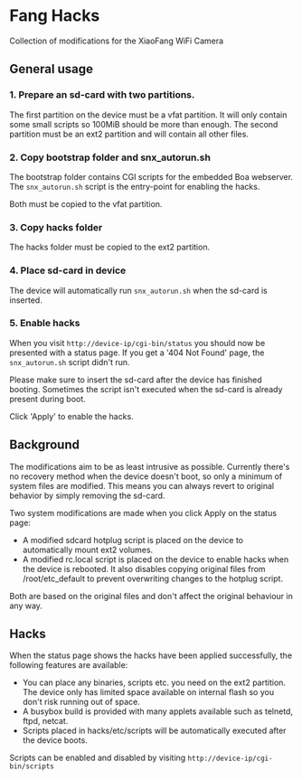 # Fang Hacks

Collection of modifications for the XiaoFang WiFi Camera

## General usage

### 1. Prepare an sd-card with two partitions.
The first partition on the device must be a vfat partition. It will only contain some small scripts so 100MiB should be more than enough.
The second partition must be an ext2 partition and will contain all other files.

### 2. Copy bootstrap folder and snx_autorun.sh
The bootstrap folder contains CGI scripts for the embedded Boa webserver. The ```snx_autorun.sh``` script is the entry-point for enabling the hacks.

Both must be copied to the vfat partition.

### 3. Copy hacks folder
The hacks folder must be copied to the ext2 partition.

### 4. Place sd-card in device
The device will automatically run ```snx_autorun.sh``` when the sd-card is inserted.

### 5. Enable hacks
When you visit ```http://device-ip/cgi-bin/status``` you should now be presented with a status page. If you get a '404 Not Found' page, the ```snx_autorun.sh``` script didn't run.

Please make sure to insert the sd-card after the device has finished booting. Sometimes the script isn't executed when the sd-card is already present during boot.

Click 'Apply' to enable the hacks.

## Background
The modifications aim to be as least intrusive as possible. Currently there's no recovery method when the device doesn't boot, so only a minimum of system files are modified. This means you can always revert to original behavior by simply removing the sd-card.

Two system modifications are made when you click Apply on the status page:

- A modified sdcard hotplug script is placed on the device to automatically mount ext2 volumes.
- A modified rc.local script is placed on the device to enable hacks when the device is rebooted. It also disables copying original files from /root/etc_default to prevent overwriting changes to the hotplug script.

Both are based on the original files and don't affect the original behaviour in any way.

## Hacks
When the status page shows the hacks have been applied successfully, the following features are available:
- You can place any binaries, scripts etc. you need on the ext2 partition. The device only has limited space available on internal flash so you don't risk running out of space.
- A busybox build is provided with many applets available such as telnetd, ftpd, netcat.
- Scripts placed in hacks/etc/scripts will be automatically executed after the device boots.

Scripts can be enabled and disabled by visiting ```http://device-ip/cgi-bin/scripts```

